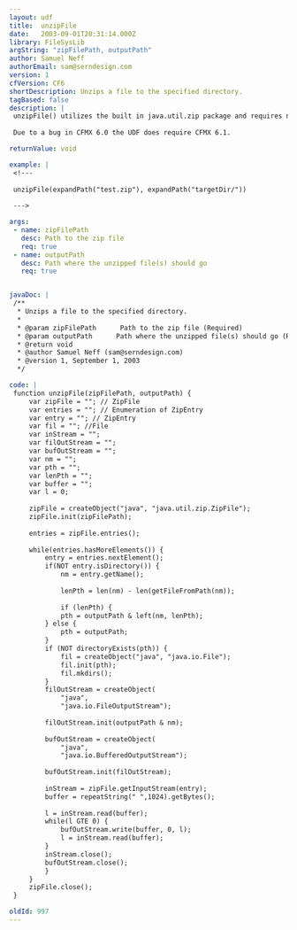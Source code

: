 ```yaml
---
layout: udf
title:  unzipFile
date:   2003-09-01T20:31:14.000Z
library: FileSysLib
argString: "zipFilePath, outputPath"
author: Samuel Neff
authorEmail: sam@serndesign.com
version: 1
cfVersion: CF6
shortDescription: Unzips a file to the specified directory.
tagBased: false
description: |
 unzipFile() utilizes the built in java.util.zip package and requires no software be installed on the server.  Pass in the path to a zip file and a target directory and it will unzip the contents.
 
 Due to a bug in CFMX 6.0 the UDF does require CFMX 6.1.

returnValue: void

example: |
 <!--- 
 
 unzipFile(expandPath("test.zip"), expandPath("targetDir/"))
 
 --->

args:
 - name: zipFilePath
   desc: Path to the zip file
   req: true
 - name: outputPath
   desc: Path where the unzipped file(s) should go
   req: true


javaDoc: |
 /**
  * Unzips a file to the specified directory.
  * 
  * @param zipFilePath      Path to the zip file (Required)
  * @param outputPath      Path where the unzipped file(s) should go (Required)
  * @return void 
  * @author Samuel Neff (sam@serndesign.com) 
  * @version 1, September 1, 2003 
  */

code: |
 function unzipFile(zipFilePath, outputPath) {
     var zipFile = ""; // ZipFile
     var entries = ""; // Enumeration of ZipEntry
     var entry = ""; // ZipEntry
     var fil = ""; //File
     var inStream = "";
     var filOutStream = "";
     var bufOutStream = "";
     var nm = "";
     var pth = "";
     var lenPth = "";
     var buffer = "";
     var l = 0;
      
     zipFile = createObject("java", "java.util.zip.ZipFile");
     zipFile.init(zipFilePath);
     
     entries = zipFile.entries();
     
     while(entries.hasMoreElements()) {
         entry = entries.nextElement();
         if(NOT entry.isDirectory()) {
             nm = entry.getName(); 
             
             lenPth = len(nm) - len(getFileFromPath(nm));
             
             if (lenPth) {
             pth = outputPath & left(nm, lenPth);
         } else {
             pth = outputPath;
         }
         if (NOT directoryExists(pth)) {
             fil = createObject("java", "java.io.File");
             fil.init(pth);
             fil.mkdirs();
         }
         filOutStream = createObject(
             "java", 
             "java.io.FileOutputStream");
         
         filOutStream.init(outputPath & nm);
         
         bufOutStream = createObject(
             "java", 
             "java.io.BufferedOutputStream");
         
         bufOutStream.init(filOutStream);
         
         inStream = zipFile.getInputStream(entry);
         buffer = repeatString(" ",1024).getBytes(); 
         
         l = inStream.read(buffer);
         while(l GTE 0) {
             bufOutStream.write(buffer, 0, l);
             l = inStream.read(buffer);
         }
         inStream.close();
         bufOutStream.close();
         }
     }
     zipFile.close();
 }

oldId: 997
---
```


